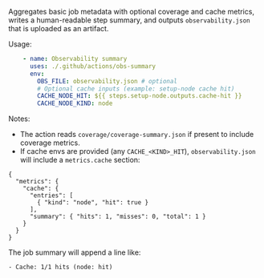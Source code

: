 Aggregates basic job metadata with optional coverage and cache metrics, writes a human-readable step summary, and outputs `observability.json` that is uploaded as an artifact.

Usage:

```yaml
    - name: Observability summary
      uses: ./.github/actions/obs-summary
      env:
        OBS_FILE: observability.json # optional
        # Optional cache inputs (example: setup-node cache hit)
        CACHE_NODE_HIT: ${{ steps.setup-node.outputs.cache-hit }}
        CACHE_NODE_KIND: node
```

Notes:
- The action reads `coverage/coverage-summary.json` if present to include coverage metrics.
- If cache envs are provided (any `CACHE_<KIND>_HIT`), `observability.json` will include a `metrics.cache` section:

```
{
  "metrics": {
    "cache": {
      "entries": [
        { "kind": "node", "hit": true }
      ],
      "summary": { "hits": 1, "misses": 0, "total": 1 }
    }
  }
}
```

The job summary will append a line like:

```
- Cache: 1/1 hits (node: hit)
```
